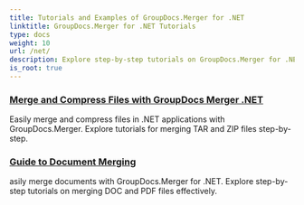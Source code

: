 ```yaml
---
title: Tutorials and Examples of GroupDocs.Merger for .NET 
linktitle: GroupDocs.Merger for .NET Tutorials
type: docs
weight: 10
url: /net/
description: Explore step-by-step tutorials on GroupDocs.Merger for .NET to merge, split, rearrange, and manage documents effortlessly. Master document manipulation with detailed examples and expert guidance.
is_root: true
---
```


### [Merge and Compress Files with GroupDocs Merger .NET](./merge-and-compress-files/)
Easily merge and compress files in .NET applications with GroupDocs.Merger. Explore tutorials for merging TAR and ZIP files step-by-step.
### [Guide to Document Merging](./guide-to-document-merging/)
asily merge documents with GroupDocs.Merger for .NET. Explore step-by-step tutorials on merging DOC and PDF files effectively.